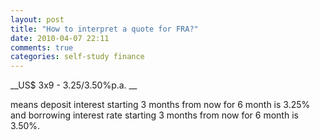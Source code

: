 ```yaml
---
layout: post
title: "How to interpret a quote for FRA?"
date: 2010-04-07 22:11
comments: true
categories: self-study finance
---
```


__US$ 3x9 - 3.25/3.50%p.a. __

means deposit interest starting 3 months from now for 6 month is 3.25% and borrowing interest rate starting 3 months from now for 6 month is 3.50%.

